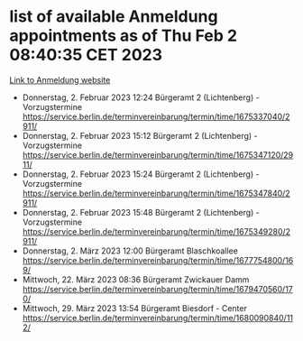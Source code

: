 # list of available Anmeldung appointments as of Thu Feb  2 08:40:35 CET 2023
[Link to Anmeldung website](https://service.berlin.de/terminvereinbarung/termin/tag.php?termin=0&anliegen[]=120686&dienstleisterlist=122210,122217,327316,122219,327312,122227,327314,122231,327346,122243,327348,122252,329742,122260,329745,122262,329748,122254,329751,122271,327278,122273,327274,122277,327276,330436,122280,327294,122282,327290,122284,327292,327539,122291,327270,122285,327266,122286,327264,122296,327268,150230,329760,122301,327282,122297,327286,122294,327284,122312,329763,122314,329775,122304,327330,122311,327334,122309,327332,122281,327352,122279,329772,122276,327324,122274,327326,122267,329766,122246,327318,122251,327320,122257,327322,122208,327298,122226,327300,121362,121364&herkunft=http%3A%2F%2Fservice.berlin.de%2Fdienstleistung%2F120686%2F)
- Donnerstag, 2. Februar 2023 12:24 Bürgeramt 2 (Lichtenberg) - Vorzugstermine https://service.berlin.de/terminvereinbarung/termin/time/1675337040/2911/
- Donnerstag, 2. Februar 2023 15:12 Bürgeramt 2 (Lichtenberg) - Vorzugstermine https://service.berlin.de/terminvereinbarung/termin/time/1675347120/2911/
- Donnerstag, 2. Februar 2023 15:24 Bürgeramt 2 (Lichtenberg) - Vorzugstermine https://service.berlin.de/terminvereinbarung/termin/time/1675347840/2911/
- Donnerstag, 2. Februar 2023 15:48 Bürgeramt 2 (Lichtenberg) - Vorzugstermine https://service.berlin.de/terminvereinbarung/termin/time/1675349280/2911/
- Donnerstag, 2. März 2023 12:00 Bürgeramt Blaschkoallee https://service.berlin.de/terminvereinbarung/termin/time/1677754800/169/
- Mittwoch, 22. März 2023 08:36 Bürgeramt Zwickauer Damm https://service.berlin.de/terminvereinbarung/termin/time/1679470560/170/
- Mittwoch, 29. März 2023 13:54 Bürgeramt Biesdorf - Center https://service.berlin.de/terminvereinbarung/termin/time/1680090840/112/

